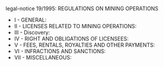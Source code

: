 legal-notice 19&#x2F;1995: REGULATIONS ON MINING OPERATIONS

<ul>
			<li>I - GENERAL: <ul>
			</ul></li>			<li>II - LICENSES RELATED TO MINING OPERATIONS: <ul>
			</ul></li>			<li>III - Discovery: <ul>
			</ul></li>			<li>IV - RIGHT AND OBLIGATIONS OF LICENSEES: <ul>
			</ul></li>			<li>V - FEES, RENTALS, ROYALTIES AND OTHER PAYMENTS: <ul>
			</ul></li>			<li>VI - INFRACTIONS AND SANCTIONS: <ul>
			</ul></li>			<li>VII - MISCELLANEOUS: <ul>
			</ul></li></ul>